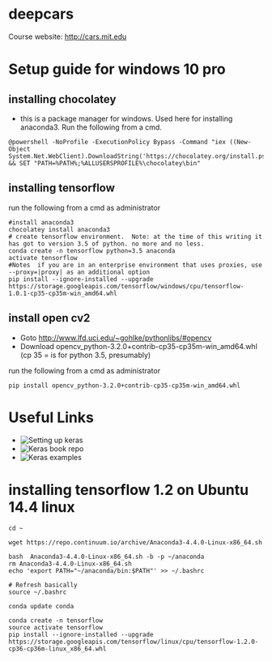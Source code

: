 # deepcars 

Course website: http://cars.mit.edu


# Setup guide for windows 10 pro


## installing chocolatey 

- this is a package manager for windows. Used here  for installing anaconda3. Run the following from a cmd.
```shell
@powershell -NoProfile -ExecutionPolicy Bypass -Command "iex ((New-Object System.Net.WebClient).DownloadString('https://chocolatey.org/install.ps1'))" && SET "PATH=%PATH%;%ALLUSERSPROFILE%\chocolatey\bin"
```
## installing tensorflow

run the following from a cmd as administrator

```shell
#install anaconda3
chocolatey install anaconda3
# create tensorflow environment.  Note: at the time of this writing it has got to version 3.5 of python. no more and no less.
conda create -n tensorflow python=3.5 anaconda
activate tensorflow
#Notes  if you are in an enterprise environment that uses proxies, use --proxy=|proxy| as an additional option
pip install --ignore-installed --upgrade https://storage.googleapis.com/tensorflow/windows/cpu/tensorflow-1.0.1-cp35-cp35m-win_amd64.whl 
```

## install open cv2 
- Goto http://www.lfd.uci.edu/~gohlke/pythonlibs/#opencv
- Download opencv_python-3.2.0+contrib-cp35-cp35m-win_amd64.whl  (cp 35 = is for python 3.5, presumably)

run the following from a cmd as administrator

```
pip install opencv_python-3.2.0+contrib-cp35-cp35m-win_amd64.whl 
```

# Useful Links
- ![Setting up keras](http://machinelearningmastery.com/setup-python-environment-machine-learning-deep-learning-anaconda/)
- ![Keras book repo ](https://github.com/PacktPublishing/Deep-Learning-with-Keras)
- ![Keras examples](https://github.com/fchollet/keras/tree/master/examples)

# installing tensorflow 1.2 on Ubuntu 14.4 linux 

```
cd ~

wget https://repo.continuum.io/archive/Anaconda3-4.4.0-Linux-x86_64.sh

bash  Anaconda3-4.4.0-Linux-x86_64.sh -b -p ~/anaconda
rm Anaconda3-4.4.0-Linux-x86_64.sh
echo 'export PATH="~/anaconda/bin:$PATH"' >> ~/.bashrc

# Refresh basically
source ~/.bashrc

conda update conda

conda create -n tensorflow
source activate tensorflow
pip install --ignore-installed --upgrade https://storage.googleapis.com/tensorflow/linux/cpu/tensorflow-1.2.0-cp36-cp36m-linux_x86_64.whl

```
